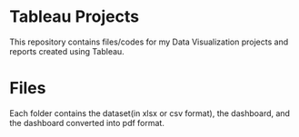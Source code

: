 # Tableau Projects

This repository contains files/codes for my Data Visualization projects and reports created using Tableau.

# Files
Each folder contains the dataset(in xlsx or csv format), the dashboard, and the dashboard converted into pdf format.
